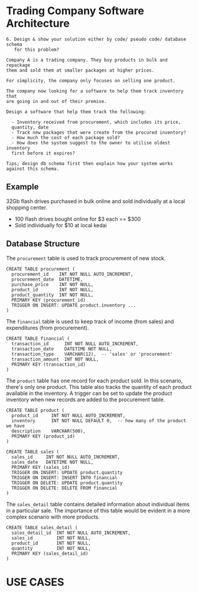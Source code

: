 # Trading Company Software Architecture

    6. Design & show your solution either by code/ pseudo code/ database schema
       for this problem?

    Company A is a trading company. They buy products in bulk and repackage
    them and sold them at smaller packages at higher prices.

    For simplicity, the company only focuses on selling one product.

    The company now looking for a software to help them track inventory that
    are going in and out of their premise.

    Design a software that help them track the following:

      - Inventory received from procurement, which includes its price,
      quantity, date
      - Track new packages that were create from the procured inventory?
      - How much the cost of each package sold?
      - How does the system suggest to the owner to utilise oldest inventory
      first before it expires?

    Tips; design db schema first then explain how your system works against this schema.

## Example
32Gb flash drives purchased in bulk online and sold individually at a local shopping center.

 - 100 flash drives bought online for $3 each == $300
 - Sold individually for $10 at local kedai

## Database Structure

The `procurement` table is used to track procurement of new stock.
```
CREATE TABLE procurement (
  procurement_id    INT NOT NULL AUTO_INCREMENT,
  procurement_date  DATETIME,
  purchase_price    INT NOT NULL,
  product_id        INT NOT NULL,
  product_quantity  INT NOT NULL,
  PRIMARY KEY (procurement_id)
  TRIGGER ON INSERT: UPDATE product.inventory ...
)
```

The `financial` table is used to keep track of income (from sales) and expenditures (from procurement).
```
CREATE TABLE financial (
  transaction_id      INT NOT NULL AUTO_INCREMENT,
  transaction_date    DATETIME NOT NULL,
  transaction_type    VARCHAR(12),  -- 'sales' or 'procurement'
  transaction_amount  INT NOT NULL,
  PRIMARY KEY (transaction_id)
)
```


The `product` table has one record for each product sold. In this scenario, there's only one product. This table also tracks the quantity of each product available in the inventory. A trigger can be set to update the product inventory when new records are added to the procurement table.
```
CREATE TABLE product (
  product_id     INT NOT NULL AUTO_INCREMENT,
  inventory      INT NOT NULL DEFAULT 0,  -- how many of the product we have
  description    VARCHAR(500),
  PRIMARY KEY (product_id)
)
```

```
CREATE TABLE sales (
  sales_id     INT NOT NULL AUTO_INCREMENT,
  sales_date   DATETIME NOT NULL,
  PRIMARY KEY (sales_id)
  TRIGGER ON INSERT: UPDATE product.quantity
  TRIGGER ON INSERT: INSERT INTO financial
  TRIGGER ON DELETE: UPDATE product.quantity
  TRIGGER ON DELETE: DELETE FROM financial
)
```

The `sales_detail` table contains detailed information about individual items in a particular sale. The importance of this table would be evident in a more complex scenario with more products.
```
CREATE TABLE sales_detail (
  sales_detail_id  INT NOT NULL AUTO_INCREMENT,
  sales_id         INT NOT NULL,
  product_id       INT NOT NULL,
  quantity         INT NOT NULL,
  PRIMARY KEY (sales_detail_id)
)
```

USE CASES
=========

